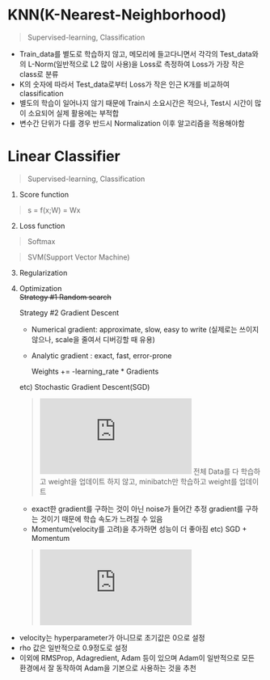 # KNN(K-Nearest-Neighborhood)

> Supervised-learning, Classification

* Train_data를 별도로 학습하지 않고, 메모리에 들고다니면서 각각의 Test_data와의 L-Norm(일반적으로 L2 많이 사용)을 Loss로 측정하여 Loss가 가장 작은 class로 분류
* K의 숫자에 따라서 Test_data로부터 Loss가 작은 인근 K개를 비교하여 classification
* 별도의 학습이 일어나지 않기 때문에 Train시 소요시간은 적으나, Test시 시간이 많이 소요되어 실제 활용에는 부적합
* 변수간 단위가 다를 경우 반드시 Normalization 이후 알고리즘을 적용해야함

# Linear Classifier

> Supervised-learning, Classification

1. Score function
> s = f(x;W) = Wx

2. Loss function
> Softmax

> SVM(Support Vector Machine)

3. Regularization

4. Optimization  
  ~~Strategy #1 Random search~~  

    Strategy #2 Gradient Descent
      - Numerical gradient: approximate, slow, easy to write
        (실제로는 쓰이지 않으나, scale을 줄여서 디버깅할 때 유용)
      - Analytic gradient : exact, fast, error-prone
      
        Weights += -learning_rate * Gradients
  
      etc) Stochastic Gradient Descent(SGD)
      > ![equation](https://latex.codecogs.com/gif.latex?x_%7Bt&plus;1%7D%20%3D%20x_%7Bt%7D%20-%20%5Calpha%5Cbigtriangledown%20f%28x_%7Bt%7D%29)
      > 전체 Data를 다 학습하고 weight을 업데이트 하지 않고, minibatch만 학습하고 weight를 업데이트
      * exact한 gradient를 구하는 것이 아닌 noise가 들어간 추정 gradient를 구하는 것이기 때문에 학습 속도가 느려질 수 있음
      * Momentum(velocity를 고려)을 추가하면 성능이 더 좋아짐
	etc) SGD + Momentum
      > ![equation](https://latex.codecogs.com/gif.latex?%5C%5C%20v_%7Bt&plus;1%7D%20%3D%20%5Crho%20v_%7Bt%7D%20&plus;%20%5Cbigtriangledown%20f%28x_%7Bt%7D%29%20%5C%5C%20x_%7Bt&plus;1%7D%20%3D%20x_%7Bt%7D%20-%20%5Calpha%20v_%7Bt&plus;1%7D)
 * velocity는 hyperparameter가 아니므로 초기값은 0으로 설정
 * rho 값은 일반적으로 0.9정도로 설정
 * 이외에 RMSProp, Adagredient, Adam 등이 있으며 Adam이 일반적으로 모든 환경에서 잘 동작하여 Adam을 기본으로 사용하는 것을 추천
<!--stackedit_data:
eyJoaXN0b3J5IjpbMTg5MzgzMDI1NywtMTA1MTM5Njc0NiwxMD
g1MzA1OTAwLC0xMzMxNjkyOTYsNTgyNDkyMjg0LDc1NTg3OTgw
MV19
-->